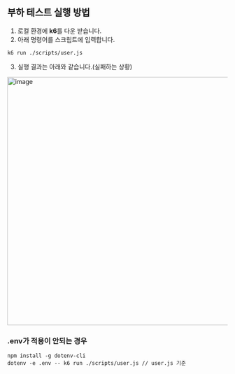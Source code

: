 ## 부하 테스트 실행 방법

1. 로컬 환경에 **k6**를 다운 받습니다.
2. 아래 명령어를 스크립트에 입력합니다.
```
k6 run ./scripts/user.js
```
3. 실행 결과는 아래와 같습니다.(실패하는 상황)
<img width="843" height="567" alt="image" src="https://github.com/user-attachments/assets/69f11057-afd4-4327-9495-fc03640dd675" />

### .env가 적용이 안되는 경우
```
npm install -g dotenv-cli
dotenv -e .env -- k6 run ./scripts/user.js // user.js 기준
```
